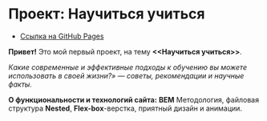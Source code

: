 # Проект: Научиться учиться

* [Ссылка на GitHub Pages](https://timur3107.github.io/how-to-learn/index.html)

**Привет!** Это мой первый проект, на тему **<<Научиться учиться>>**.

*Какие современные и эффективные подходы к обучению вы можете использовать в своей жизни?» — советы, рекомендации и научные факты.*

**О функциональности и технологий сайта:** **BEM** Методология, файловая структура **Nested**, **Flex-box**-верстка, приятный дизайн и анимации.
